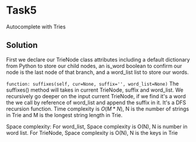 # Task5
Autocomplete with Tries

## Solution
First we declare our TrieNode class attributes including a default dictionary from Python to store our child nodes, an is_word boolean to confirm our node is the last node of that branch, and a word_list list to store our words.

`function: suffixes(self, cur=None, suffix='', word_list=None)`
The suffixes() method will takes in current TrieNode, suffix and word_list. We recursively go deeper on the input current TrieNode, if we find it's a word the we call by reference of word_list and append the suffix in it. It's a DFS recursion function.
Time complexity is $O(M*N)$, N is the number of strings in Trie and M is the longest string length in Trie.

Space complexity:
For word_list, Space complexity is O(N), N is number in word list.
For TrieNode, Space complexity is O(N), N is the keys in Trie